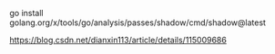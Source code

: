  go install golang.org/x/tools/go/analysis/passes/shadow/cmd/shadow@latest
 
 
 https://blog.csdn.net/dianxin113/article/details/115009686

